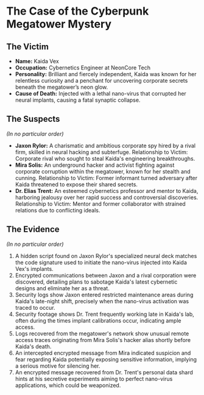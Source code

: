 # The Case of the Cyberpunk Megatower Mystery

## The Victim
- **Name:** Kaida Vex
- **Occupation:** Cybernetics Engineer at NeonCore Tech
- **Personality:** Brilliant and fiercely independent, Kaida was known for her relentless curiosity and a penchant for uncovering corporate secrets beneath the megatower’s neon glow.
- **Cause of Death:** Injected with a lethal nano-virus that corrupted her neural implants, causing a fatal synaptic collapse.

## The Suspects
*(In no particular order)*
- **Jaxon Rylor:** A charismatic and ambitious corporate spy hired by a rival firm, skilled in neural hacking and subterfuge. Relationship to Victim: Corporate rival who sought to steal Kaida's engineering breakthroughs.
- **Mira Solis:** An underground hacker and activist fighting against corporate corruption within the megatower, known for her stealth and cunning. Relationship to Victim: Former informant turned adversary after Kaida threatened to expose their shared secrets.
- **Dr. Elias Trent:** An esteemed cybernetics professor and mentor to Kaida, harboring jealousy over her rapid success and controversial discoveries. Relationship to Victim: Mentor and former collaborator with strained relations due to conflicting ideals.

## The Evidence
*(In no particular order)*
1. A hidden script found on Jaxon Rylor's specialized neural deck matches the code signature used to initiate the nano-virus injected into Kaida Vex's implants.
2. Encrypted communications between Jaxon and a rival corporation were discovered, detailing plans to sabotage Kaida's latest cybernetic designs and eliminate her as a threat.
3. Security logs show Jaxon entered restricted maintenance areas during Kaida's late-night shift, precisely when the nano-virus activation was traced to occur.
4. Security footage shows Dr. Trent frequently working late in Kaida's lab, often during the times implant calibrations occur, indicating ample access.
5. Logs recovered from the megatower's network show unusual remote access traces originating from Mira Solis's hacker alias shortly before Kaida's death.
6. An intercepted encrypted message from Mira indicated suspicion and fear regarding Kaida potentially exposing sensitive information, implying a serious motive for silencing her.
7. An encrypted message recovered from Dr. Trent's personal data shard hints at his secretive experiments aiming to perfect nano-virus applications, which could be weaponized.